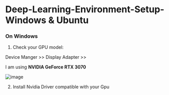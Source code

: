 # Deep-Learning-Environment-Setup-Windows & Ubuntu

### On Windows
1. Check your GPU model:

Device Manger >> Display Adapter >>

I am using **NVIDIA GeForce RTX 3070**

![image](https://user-images.githubusercontent.com/55071205/152475962-cf15b995-1434-4c45-b71f-fc15d5138073.png)

2. Install Nvidia Driver compatible with your Gpu 
